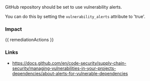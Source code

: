 
GitHub repository should be set to use vulnerability alerts.

You can do this by setting the <code>vulnerability_alerts</code> attribute to 'true'.


### Impact
<!-- Add Impact here -->

<!-- DO NOT CHANGE -->
{{ remediationActions }}

### Links
- https://docs.github.com/en/code-security/supply-chain-security/managing-vulnerabilities-in-your-projects-dependencies/about-alerts-for-vulnerable-dependencies



